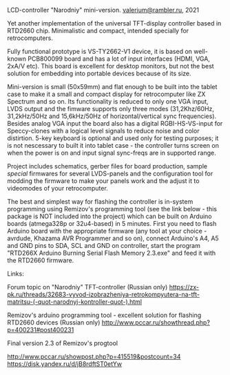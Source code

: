 LCD-controller "Narodniy" mini-version. 
valerium@rambler.ru, 2021

Yet another implementation of the universal TFT-display controller based in RTD2660 chip.
Minimalistic and compact, intended specially for retrocomputers.

Fully functional prototype is VS-TY2662-V1 device, it is based on well-known PCB800099 board and has 
a lot of input interfaces (HDMI, VGA, 2xA/V etc). This board is excellent for desktop monitors, but 
not the best solution for embedding into portable devices because of its size. 

Mini-version is small (50x59mm) and flat enough to be built into the tablet case to make it a small and 
compact display for retrocomputer like ZX Spectrum and so on. Its functionality is reduced to only one 
VGA input, LVDS output and the fimware supports only three modes (31,2Khz/60Hz, 31,2kHz/50Hz and 
15,6kHz/50Hz of horizontal/vertical sync frequencies). 
Besides analog VGA input the board also has a digital RGBI-HS-VS-input for Speccy-clones with a logical 
level signals to reduce noise and color distirtion.
5-key keyboard is optional and used only for testing purposes; it is not nescessary to built it into 
tablet case - the controller turns screen on when the power is on and input signal sync-freqs are in 
supported range.

Project includes schematics, gerber files for board production, sample *special* firmwares for several 
LVDS-panels and the configuration tool for modding the firmware to make your panels work and the adjust 
it to videomodes of your retrocomputer.

The best and simplest way for flashing the controller is in-system programming using Remizov's programming 
tool (see the link below - this package is NOT included into the project) which can be built on Arduino 
boards (atmega328p or 32u4-based) in 5 minutes.
First you need to flash Arduino board with the appropriate firmware (any tool at your choice - avrdude, 
Khazama AVR Programmer and so on), connect Arduino's A4, A5 and GND pins to SDA, SCL and GND on controller, 
start the program "RTD266X Arduino Burning Serial Flash Memory 2.3.exe" and feed it with the RTD2660 firmware.



Links:
     
Forum topic on "Narodniy" TFT-controller (Russian only)
https://zx-pk.ru/threads/32683-vyvod-izobrazheniya-retrokompyutera-na-tft-matritsu-(-quot-narodnyj-kontroller-quot-).html

Remizov's arduino programming tool - excellent solution for flashing RTD2660 devices (Russian only)
http://www.pccar.ru/showthread.php?p=400231#post400231

Final version 2.3 of Remizov's progtool

http://www.pccar.ru/showpost.php?p=415519&postcount=34
https://disk.yandex.ru/d/jB8rdftST0etYw
